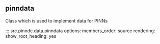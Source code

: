 pinndata
----------------

Class which is used to implement data for PINNs

::: src.pinnde.data.pinndata
    options:
        members_order: source
    rendering:
      show_root_heading: yes